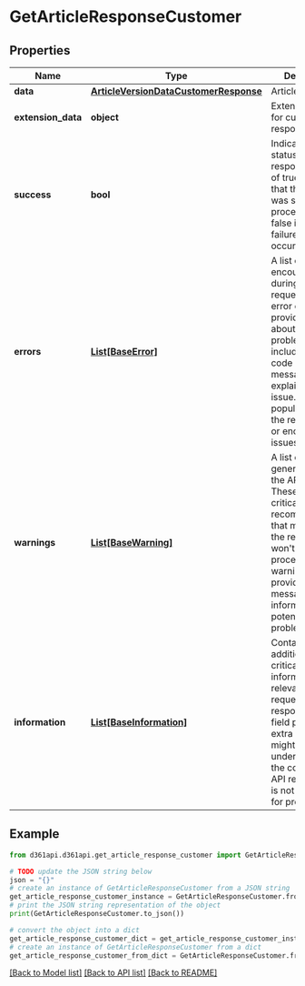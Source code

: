 # GetArticleResponseCustomer


## Properties

Name | Type | Description | Notes
------------ | ------------- | ------------- | -------------
**data** | [**ArticleVersionDataCustomerResponse**](ArticleVersionDataCustomerResponse.md) | Article data | [optional] 
**extension_data** | **object** | Extension data for customer API response | [optional] 
**success** | **bool** | Indicates the status of the API response. A value of true signifies that the request was successfully processed, while false indicates a failure or error occurred. | [optional] 
**errors** | [**List[BaseError]**](BaseError.md) | A list of errors encountered during the API request. Each error object provides details about the problem, including an error code and a message explaining the issue. This field is populated when the request fails or encounters issues. | [optional] 
**warnings** | [**List[BaseWarning]**](BaseWarning.md) | A list of warnings generated during the API request. These are non-critical issues or recommendations that might affect the request but won&#39;t stop it from processing. Each warning object provides a message to inform the user of potential problems. | [optional] 
**information** | [**List[BaseInformation]**](BaseInformation.md) | Contains additional non-critical information relevant to the request or response. This field provides extra details that might assist in understanding the context of the API response but is not essential for processing. | [optional] 

## Example

```python
from d361api.d361api.get_article_response_customer import GetArticleResponseCustomer

# TODO update the JSON string below
json = "{}"
# create an instance of GetArticleResponseCustomer from a JSON string
get_article_response_customer_instance = GetArticleResponseCustomer.from_json(json)
# print the JSON string representation of the object
print(GetArticleResponseCustomer.to_json())

# convert the object into a dict
get_article_response_customer_dict = get_article_response_customer_instance.to_dict()
# create an instance of GetArticleResponseCustomer from a dict
get_article_response_customer_from_dict = GetArticleResponseCustomer.from_dict(get_article_response_customer_dict)
```
[[Back to Model list]](../README.md#documentation-for-models) [[Back to API list]](../README.md#documentation-for-api-endpoints) [[Back to README]](../README.md)


